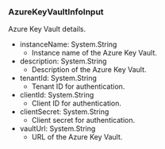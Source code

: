 ### AzureKeyVaultInfoInput
Azure Key Vault details.

- instanceName: System.String
  - Instance name of the Azure Key Vault.
- description: System.String
  - Description of the Azure Key Vault.
- tenantId: System.String
  - Tenant ID for authentication.
- clientId: System.String
  - Client ID for authentication.
- clientSecret: System.String
  - Client secret for authentication.
- vaultUrl: System.String
  - URL of the Azure Key Vault.
